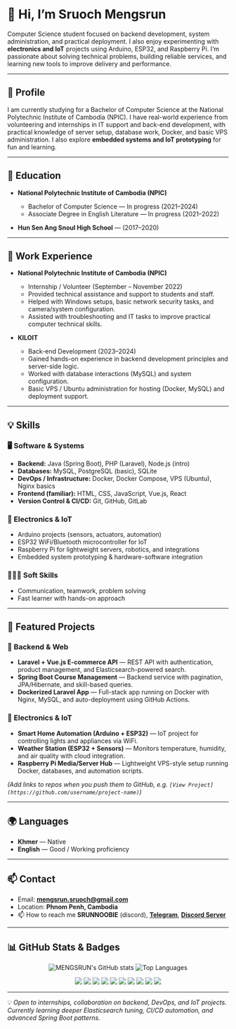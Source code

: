 # 👋 Hi, I’m Sruoch Mengsrun  

Computer Science student focused on backend development, system administration, and practical deployment. I also enjoy experimenting with **electronics and IoT** projects using Arduino, ESP32, and Raspberry Pi. I’m passionate about solving technical problems, building reliable services, and learning new tools to improve delivery and performance.  

---

## 🚀 Profile  

I am currently studying for a Bachelor of Computer Science at the National Polytechnic Institute of Cambodia (NPIC). I have real-world experience from volunteering and internships in IT support and back-end development, with practical knowledge of server setup, database work, Docker, and basic VPS administration. I also explore **embedded systems and IoT prototyping** for fun and learning.  

---

## 🧾 Education  

- **National Polytechnic Institute of Cambodia (NPIC)**  
  - Bachelor of Computer Science — In progress (2021–2024)  
  - Associate Degree in English Literature — In progress (2021–2022)  

- **Hun Sen Ang Snoul High School** — (2017–2020)  

---

## 💼 Work Experience  

- **National Polytechnic Institute of Cambodia (NPIC)**  
  - Internship / Volunteer (September – November 2022)  
  - Provided technical assistance and support to students and staff.  
  - Helped with Windows setups, basic network security tasks, and camera/system configuration.  
  - Assisted with troubleshooting and IT tasks to improve practical computer technical skills.  

- **KILOIT**  
  - Back-end Development (2023–2024)  
  - Gained hands-on experience in backend development principles and server-side logic.  
  - Worked with database interactions (MySQL) and system configuration.  
  - Basic VPS / Ubuntu administration for hosting (Docker, MySQL) and deployment support.  

---

## 💡 Skills  

### 🖥️ Software & Systems  
- **Backend:** Java (Spring Boot), PHP (Laravel), Node.js (intro)  
- **Databases:** MySQL, PostgreSQL (basic), SQLite  
- **DevOps / Infrastructure:** Docker, Docker Compose, VPS (Ubuntu), Nginx basics  
- **Frontend (familiar):** HTML, CSS, JavaScript, Vue.js, React  
- **Version Control & CI/CD:** Git, GitHub, GitLab  

### 🔌 Electronics & IoT  
- Arduino projects (sensors, actuators, automation)  
- ESP32 WiFi/Bluetooth microcontroller for IoT  
- Raspberry Pi for lightweight servers, robotics, and integrations  
- Embedded system prototyping & hardware-software integration  

### 🧑‍🤝‍🧑 Soft Skills  
- Communication, teamwork, problem solving  
- Fast learner with hands-on approach  

---

## 🌟 Featured Projects  

### 🔧 Backend & Web  
- **Laravel + Vue.js E-commerce API** — REST API with authentication, product management, and Elasticsearch-powered search.  
- **Spring Boot Course Management** — Backend service with pagination, JPA/Hibernate, and skill-based queries.  
- **Dockerized Laravel App** — Full-stack app running on Docker with Nginx, MySQL, and auto-deployment using GitHub Actions.  

### 🔌 Electronics & IoT  
- **Smart Home Automation (Arduino + ESP32)** — IoT project for controlling lights and appliances via WiFi.  
- **Weather Station (ESP32 + Sensors)** — Monitors temperature, humidity, and air quality with cloud integration.  
- **Raspberry Pi Media/Server Hub** — Lightweight VPS-style setup running Docker, databases, and automation scripts.  

*(Add links to repos when you push them to GitHub, e.g. `[View Project](https://github.com/username/project-name)`)*  

---

## 🌍 Languages  

- **Khmer** — Native  
- **English** — Good / Working proficiency  

---

## 📫 Contact  

- Email: **mengsrun.sruoch@gmail.com**  
- Location: **Phnom Penh, Cambodia**  
- 📫 How to reach me **SRUNNOOBIE** (discord), **[Telegram](https://t.me/mengsrunsrouch)**, **[Discord Server](https://discord.gg/tcdPjq7Q3Z)**
---

## 📊 GitHub Stats & Badges  

<p align="center">
  <img src="https://github-readme-stats.vercel.app/api?username=MENGSRUN&show_icons=true&theme=radical" alt="MENGSRUN's GitHub stats" />
  <img src="https://github-readme-stats.vercel.app/api/top-langs/?username=MENGSRUN&layout=compact&theme=radical" alt="Top Languages" />
</p>

<p align="center">
  <img src="https://img.shields.io/badge/Java-SpringBoot-007396?logo=openjdk&logoColor=white" />
  <img src="https://img.shields.io/badge/PHP-Laravel-FF2D20?logo=laravel&logoColor=white" />
  <img src="https://img.shields.io/badge/Node.js-339933?logo=nodedotjs&logoColor=white" />
  <img src="https://img.shields.io/badge/Vue.js-4FC08D?logo=vuedotjs&logoColor=white" />
  <img src="https://img.shields.io/badge/Docker-2496ED?logo=docker&logoColor=white" />
  <img src="https://img.shields.io/badge/MySQL-4479A1?logo=mysql&logoColor=white" />
  <img src="https://img.shields.io/badge/MongoDB-47A248?logo=mongodb&logoColor=white" />
  <img src="https://img.shields.io/badge/Arduino-00979D?logo=arduino&logoColor=white" />
  <img src="https://img.shields.io/badge/ESP32-E7352C?logo=espressif&logoColor=white" />
  <img src="https://img.shields.io/badge/RaspberryPi-A22846?logo=raspberrypi&logoColor=white" />
</p>
  

---

💡 *Open to internships, collaboration on backend, DevOps, and IoT projects. Currently learning deeper Elasticsearch tuning, CI/CD automation, and advanced Spring Boot patterns.*  
